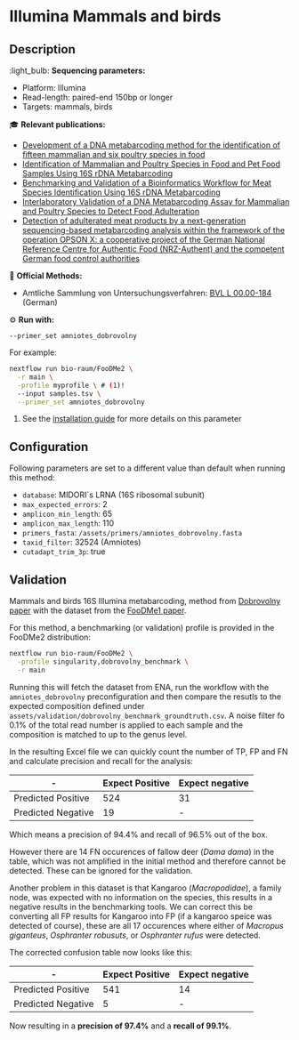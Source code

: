 # Illumina Mammals and birds

## Description

:light_bulb: **Sequencing parameters:**

* Platform: Illumina
* Read-length: paired-end 150bp or longer
* Targets: mammals, birds

:mortar_board: **Relevant publications:**

* [Development of a DNA metabarcoding method for the identification of fifteen mammalian and six poultry species in food ](https://pubmed.ncbi.nlm.nih.gov/30309555/)
* [Identification of Mammalian and Poultry Species in Food and Pet Food Samples Using 16S rDNA Metabarcoding](https://pubmed.ncbi.nlm.nih.gov/34829156/)
* [Benchmarking and Validation of a Bioinformatics Workflow for Meat Species Identification Using 16S rDNA Metabarcoding ](https://pubmed.ncbi.nlm.nih.gov/36900485/)
* [Interlaboratory Validation of a DNA Metabarcoding Assay for Mammalian and Poultry Species to Detect Food Adulteration](https://pubmed.ncbi.nlm.nih.gov/35454695/)
* [Detection of adulterated meat products by a next-generation sequencing-based metabarcoding analysis within the framework of the operation OPSON X: a cooperative project of the German National Reference Centre for Authentic Food (NRZ-Authent) and the competent German food control authorities](https://www.openagrar.de/receive/openagrar_mods_00087058)

:scroll: **Official Methods:**

* Amtliche Sammlung von Untersuchungsverfahren: [BVL L 00.00-184](https://www.dinmedia.de/de/technische-regel/bvl-l-00-00-184/367584412) (German)

:gear: **Run with:**

`--primer_set amniotes_dobrovolny`

For example:

```bash
nextflow run bio-raum/FooDMe2 \
  -r main \
  -profile myprofile \ # (1)!
  --input samples.tsv \
  --primer_set amniotes_dobrovolny
```

1. See the [installation guide](../user_doc/installation.md) for more details on this parameter

## Configuration

Following parameters are set to a different value than default when running this method:

* `database`: MIDORI`s LRNA (16S ribosomal subunit)
* `max_expected_errors`: 2
* `amplicon_min_length`: 65
* `amplicon_max_length`: 110
* `primers_fasta`: `/assets/primers/amniotes_dobrovolny.fasta`
* `taxid_filter`: 32524 (Amniotes)
* `cutadapt_trim_3p`: true

## Validation

Mammals and birds 16S Illumina metabarcoding, method from [Dobrovolny paper](https://pubmed.ncbi.nlm.nih.gov/30309555/) with the dataset from the [FooDMe1 paper](https://pubmed.ncbi.nlm.nih.gov/36900485/).

For this method, a benchmarking (or validation) profile is provided in the FooDMe2 distribution:

``` bash
nextflow run bio-raum/FooDMe2 \
  -profile singularity,dobrovolny_benchmark \
  -r main
```

Running this will fetch the dataset from ENA, run the workflow with the `amniotes_dobrovolny` preconfiguration and then compare the resutls to the expected composition defined under `assets/validation/dobrovolny_benchmark_groundtruth.csv`. A noise filter fo 0.1% of the total read number is applied to each sample and the composition is matched to up to the genus level.

In the resulting Excel file we can quickly count the number of TP, FP and FN and calculate precision and recall for the analysis:

| - | Expect Positive | Expect negative |
| --- | --- | --- |
| Predicted Positive | 524 | 31 |
| Predicted Negative | 19 | - |

Which means a precision of 94.4% and recall of 96.5% out of the box.

However there are 14 FN occurences of fallow deer (*Dama dama*) in the table, which was not amplified in the initial method and therefore cannot be detected. These can be ignored for the validation.

Another problem in this dataset is that Kangaroo (*Macropodidae*), a family node, was expected with no information on the species, this results in a negative results in the benchmarking tools. We can correct this be converting all FP results for Kangaroo into FP (if a kangaroo speice was detected of course), these are all 17 occurences where either of *Macropus giganteus*, *Osphranter robusuts*, or *Osphranter rufus* were detected.

The corrected confusion table now looks like this:

| - | Expect Positive | Expect negative |
| --- | --- | --- |
| Predicted Positive | 541 | 14 |
| Predicted Negative | 5 | - |

Now resulting in a **precision of 97.4%** and a **recall of 99.1%**.
